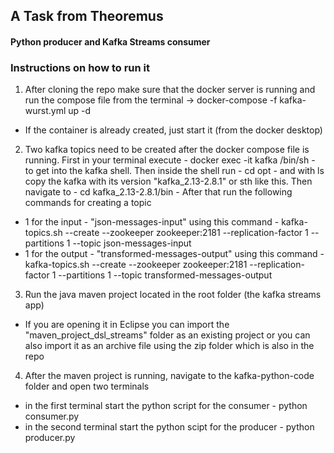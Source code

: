 ## A Task from Theoremus
#### Python producer and Kafka Streams consumer

### Instructions on how to run it

1. After cloning the repo make sure that the docker server is running and run the compose file from the terminal -> docker-compose -f kafka-wurst.yml up -d
  - If the container is already created, just start it (from the docker desktop) 
2. Two kafka topics need to be created after the docker compose file is running. First in your terminal execute - docker exec -it kafka /bin/sh - to get into the kafka shell. Then inside the shell run - cd opt - and with ls copy the kafka with its version "kafka_2.13-2.8.1" or sth like this. Then navigate to - cd kafka_2.13-2.8.1/bin - After that run the following commands for creating a topic
  - 1 for the input - "json-messages-input" using this command - kafka-topics.sh --create --zookeeper zookeeper:2181 --replication-factor 1 --partitions 1 --topic json-messages-input
  - 1 for the output - "transformed-messages-output" using this command - kafka-topics.sh --create --zookeeper zookeeper:2181 --replication-factor 1 --partitions 1 --topic transformed-messages-output
3. Run the java maven project located in the root folder (the kafka streams app)
  - If you are opening it in Eclipse you can import the "maven_project_dsl_streams" folder as an existing project or you can also import it as an archive file using the zip folder which is also in the repo
4. After the maven project is running, navigate to the kafka-python-code folder and open two terminals 
  - in the first terminal start the python script for the consumer - python consumer.py
  - in the second terminal start the python scipt for the producer - python producer.py
  
